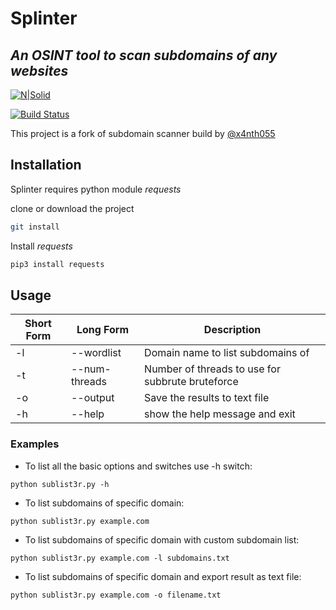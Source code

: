 # Splinter
## _An OSINT tool to scan subdomains of any websites_

[![N|Solid](https://cldup.com/dTxpPi9lDf.thumb.png)](https://nodesource.com/products/nsolid)

[![Build Status](https://travis-ci.org/joemccann/dillinger.svg?branch=master)](https://travis-ci.org/joemccann/dillinger)

This project is a fork of subdomain scanner build by [@x4nth055](https://github.com/x4nth055)

## Installation

Splinter requires python module _requests_

clone or download the project

```sh
git install 
```

Install _requests_

```sh
pip3 install requests
```

## Usage

Short Form    | Long Form     | Description
------------- | ------------- |-------------
-l            | --wordlist    | Domain name to list subdomains of
-t            | --num-threads | Number of threads to use for subbrute bruteforce
-o            | --output      | Save the results to text file
-h            | --help        | show the help message and exit

### Examples

* To list all the basic options and switches use -h switch:

```python sublist3r.py -h```

* To list subdomains of specific domain:

``python sublist3r.py example.com``

* To list subdomains of specific domain with custom subdomain list:

``python sublist3r.py example.com -l subdomains.txt``

* To list subdomains of specific domain and export result as text file:

``python sublist3r.py example.com -o filename.txt``